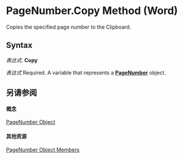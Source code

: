 
# PageNumber.Copy Method (Word)

Copies the specified page number to the Clipboard.


## Syntax

 _表达式_. **Copy**

 _表达式_ Required. A variable that represents a **[PageNumber](5b58f562-de19-ac9d-0b2c-7696603c1606.md)** object.


## 另请参阅


#### 概念


[PageNumber Object](5b58f562-de19-ac9d-0b2c-7696603c1606.md)
#### 其他资源


[PageNumber Object Members](http://msdn.microsoft.com/library/29e00b76-7fd4-d15f-b2a2-67f5da6bc730%28Office.15%29.aspx)
